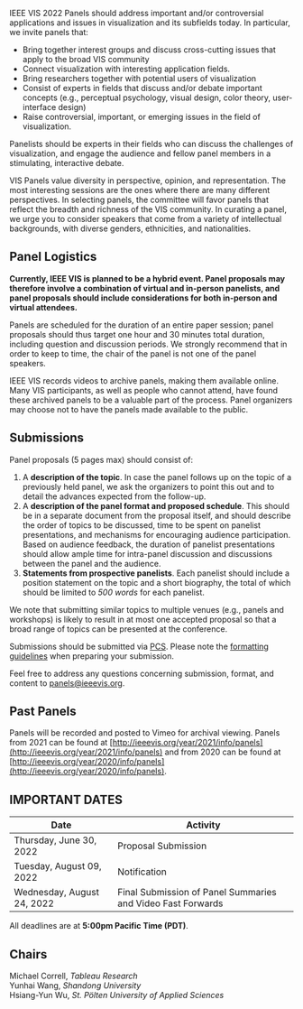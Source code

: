 IEEE VIS 2022 Panels should address important and/or controversial applications and issues in visualization and its subfields today. In particular, we invite panels that:

* Bring together interest groups and discuss cross-cutting issues that apply to the broad VIS community
* Connect visualization with interesting application fields.
* Bring researchers together with potential users of visualization
* Consist of experts in fields that discuss and/or debate important concepts (e.g., perceptual psychology, visual design, color theory, user-interface design)
* Raise controversial, important, or emerging issues in the field of visualization.

Panelists should be experts in their fields who can discuss the challenges of visualization, and engage the audience and fellow panel members in a stimulating, interactive debate.

VIS Panels value diversity in perspective, opinion, and representation. The most interesting sessions are the ones where there are many different perspectives. In selecting panels, the committee will favor panels that reflect the breadth and richness of the VIS community. In curating a panel, we urge you to consider speakers that come from a variety of intellectual backgrounds, with diverse genders, ethnicities, and nationalities.


## Panel Logistics

**Currently, IEEE VIS is planned to be a hybrid event. Panel proposals may therefore involve a combination of virtual and in-person panelists, and panel proposals should include considerations for both in-person and virtual attendees.**

Panels are scheduled for the duration of an entire paper session; panel proposals should thus target one hour and 30 minutes total duration, including question and discussion periods. We strongly recommend that in order to keep to time, the chair of the panel is not one of the panel speakers.

IEEE VIS records videos to archive panels, making them available online. Many VIS participants, as well as people who cannot attend, have found these archived panels to be a valuable part of the process. Panel organizers may choose not to have the panels made available to the public.

## Submissions

Panel proposals (5 pages max) should consist of:
1. A **description of the topic**. In case the panel follows up on the topic of a previously held panel, we ask the organizers to point this out and to detail the advances expected from the follow-up.
2. A  **description of the panel format and proposed schedule**. This should be in a separate document from the proposal itself, and should describe the order of topics to be discussed, time to be spent on panelist presentations, and mechanisms for encouraging audience participation. Based on audience feedback, the duration of panelist presentations should allow ample time for intra-panel discussion and discussions between the panel and the audience.
3. **Statements from prospective panelists**. Each panelist should include a position statement on the topic and a short biography, the total of which should be limited to *500 words* for each panelist. 

We note that submitting similar topics to multiple venues (e.g., panels and workshops) is likely to result in at most one accepted proposal so that a broad range of topics can be presented at the conference.

Submissions should be submitted via [PCS](http://new.precisionconference.com/vgtc/). Please note the [formatting guidelines](https://tc.computer.org/vgtc/publications/conference) when preparing your submission. 

Feel free to address any questions concerning submission, format, and content to [panels@ieeevis.org](mailto:panels@ieeevis.org).

## Past Panels
Panels will be recorded and posted to Vimeo for archival viewing. Panels from 2021 can be found at [http://ieeevis.org/year/2021/info/panels](http://ieeevis.org/year/2021/info/panels) and from 2020 can be found at [http://ieeevis.org/year/2020/info/panels](http://ieeevis.org/year/2020/info/panels).

## IMPORTANT DATES

| Date | Activity |
|------|----------|
| Thursday, June 30, 2022 | Proposal Submission |
| Tuesday, August 09, 2022 | Notification |
| Wednesday, August 24, 2022 | Final Submission of Panel Summaries and Video Fast Forwards |
      
All deadlines are at **5:00pm Pacific Time (PDT)**.

## Chairs

Michael Correll, *Tableau Research* <br />
Yunhai Wang, *Shandong University* <br />
Hsiang-Yun Wu, *St. Pölten University of Applied Sciences* 
